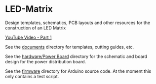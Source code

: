 # LED-Matrix
Design templates, schematics, PCB layouts and other resources for the construction of an LED Matrix

[YouTube Video - Part 1](https://www.youtube.com/watch?v=AXzYg67qcFU)

See the [documents](documents) directory for templates, cutting guides, etc.

See the [hardware/Power Board](hardware/Power%20Board) directory for the schematic and board design for the power 
distribution board.

See the [firmware](firmware) directory for Arduino source code.  At the moment this 
only contains a test script.

